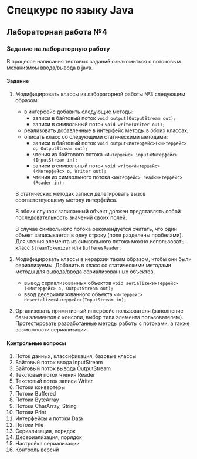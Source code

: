 # Спецкурс по языку Java
## Лабораторная работа №4
### Задание на лабораторную работу

В процессе написания тестовых заданий ознакомиться с потоковым механизмом ввода/вывода в java.

#### Задание
1. Модифицировать классы из лабораторной работы №3 следующим образом:
    - в интерфейс добавить следующие методы:
        - записи в байтовый поток
`void output(OutputStream out);`
        - записи в символьный поток 
`void write(Writer out);`
    - реализовать добавленные в интерфейс методы в обоих классах;
    - описать класс со следующими статическими методами:
        - записи в байтовый поток
        `void output<Интерфейс>(<Интерфейс> o, OutputStream out);`
        - чтения из байтового потока
        `<Интерфейс> input<Интерфейс>(InputStream in);`
        - записи в символьный поток
        `void write<Интерфейс> (<Интерфейс> o, Writer out);`
        - чтения из символьного потока
        `<Интерфейс> read<Интерфейс>(Reader in);`

    В статических методах записи делегировать вызов соответствующему методу интерфейса.

    В обоих случаях записанный объект должен представлять собой последовательность значений своих полей.

    В случае символьного потока рекомендуется считать, что один объект записывается в одну строку (поля разделены пробелами). Для чтения элемента из символьного потока можно  использовать класс `StreamTokenizer` или `BufferesReader`.

2. Модифицировать классы в иерархии таким образом, чтобы они были сериализуемы. Добавить в класс со статическими методами методы для вывода/ввода сериализованных объектов.

    - вывод сериализованных объектов
    `void serialize<Интерфейс> (<Интерфейс> o, OutputStream out);`
    - ввод десериализованного объекта
    `<Интерфейс> deserialize<Интерфейс>(InputStream in);`

3. Организовать примитивный интерфейс пользователя (заполнение базы элементов с консоли, выбор типа элемента пользователем). Протестировать разработанные методы работы с потоками, а также возможности сериализации.

#### Контрольные вопросы
1. Поток данных, классификация, базовые классы
2. Байтовый поток ввода InputStream
3. Байтовый поток вывода OutputStream
4. Текстовый поток чтения Reader
5. Текстовый поток записи Writer
6. Потоки конвертеры
7. Потоки Buffered
8. Потоки ByteArray
9. Потоки CharArray, String
10. Потоки Print
11. Интерфейсы и потоки Data
12. Потоки File
13. Сериализация, порядок
14. Десериализация, порядок
15. Настройка сериализации
16. Контроль версий
